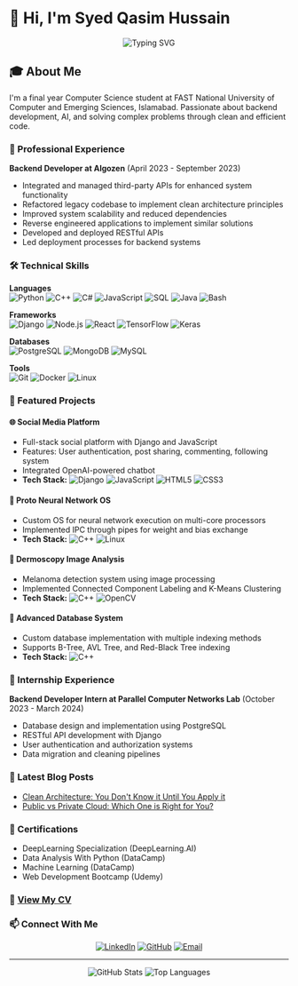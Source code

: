 # 👋 Hi, I'm Syed Qasim Hussain

<div align="center">
  <img src="https://readme-typing-svg.herokuapp.com?font=Fira+Code&pause=1000&color=2196F3&center=true&vCenter=true&width=435&lines=Backend+Developer;Computer+Science+Student;AI+Enthusiast;Always+Learning" alt="Typing SVG" />
  
</div>

## 🎓 About Me

I'm a final year Computer Science student at FAST National University of Computer and Emerging Sciences, Islamabad. Passionate about backend development, AI, and solving complex problems through clean and efficient code.

### 💼 Professional Experience

**Backend Developer at Algozen** (April 2023 - September 2023)
- Integrated and managed third-party APIs for enhanced system functionality
- Refactored legacy codebase to implement clean architecture principles
- Improved system scalability and reduced dependencies
- Reverse engineered applications to implement similar solutions
- Developed and deployed RESTful APIs
- Led deployment processes for backend systems

### 🛠️ Technical Skills

**Languages**  
![Python](https://img.shields.io/badge/Python-3776AB?style=for-the-badge&logo=python&logoColor=white)
![C++](https://img.shields.io/badge/C++-00599C?style=for-the-badge&logo=c%2B%2B&logoColor=white)
![C#](https://img.shields.io/badge/C%23-239120?style=for-the-badge&logo=c-sharp&logoColor=white)
![JavaScript](https://img.shields.io/badge/JavaScript-F7DF1E?style=for-the-badge&logo=javascript&logoColor=black)
![SQL](https://img.shields.io/badge/SQL-4479A1?style=for-the-badge&logo=mysql&logoColor=white)
![Java](https://img.shields.io/badge/Java-ED8B00?style=for-the-badge&logo=java&logoColor=white)
![Bash](https://img.shields.io/badge/Bash-4EAA25?style=for-the-badge&logo=gnu-bash&logoColor=white)

**Frameworks**  
![Django](https://img.shields.io/badge/Django-092E20?style=for-the-badge&logo=django&logoColor=white)
![Node.js](https://img.shields.io/badge/Node.js-339933?style=for-the-badge&logo=nodedotjs&logoColor=white)
![React](https://img.shields.io/badge/React-20232A?style=for-the-badge&logo=react&logoColor=61DAFB)
![TensorFlow](https://img.shields.io/badge/TensorFlow-FF6F00?style=for-the-badge&logo=tensorflow&logoColor=white)
![Keras](https://img.shields.io/badge/Keras-D00000?style=for-the-badge&logo=keras&logoColor=white)

**Databases**  
![PostgreSQL](https://img.shields.io/badge/PostgreSQL-316192?style=for-the-badge&logo=postgresql&logoColor=white)
![MongoDB](https://img.shields.io/badge/MongoDB-4EA94B?style=for-the-badge&logo=mongodb&logoColor=white)
![MySQL](https://img.shields.io/badge/MySQL-005C84?style=for-the-badge&logo=mysql&logoColor=white)

**Tools**  
![Git](https://img.shields.io/badge/Git-F05032?style=for-the-badge&logo=git&logoColor=white)
![Docker](https://img.shields.io/badge/Docker-2CA5E0?style=for-the-badge&logo=docker&logoColor=white)
![Linux](https://img.shields.io/badge/Linux-FCC624?style=for-the-badge&logo=linux&logoColor=black)

### 🚀 Featured Projects

#### 🌐 Social Media Platform
- Full-stack social platform with Django and JavaScript
- Features: User authentication, post sharing, commenting, following system
- Integrated OpenAI-powered chatbot
- **Tech Stack:** ![Django](https://img.shields.io/badge/Django-092E20?style=flat-square&logo=django&logoColor=white) ![JavaScript](https://img.shields.io/badge/JavaScript-F7DF1E?style=flat-square&logo=javascript&logoColor=black) ![HTML5](https://img.shields.io/badge/HTML5-E34F26?style=flat-square&logo=html5&logoColor=white) ![CSS3](https://img.shields.io/badge/CSS3-1572B6?style=flat-square&logo=css3&logoColor=white)

#### 🧠 Proto Neural Network OS
- Custom OS for neural network execution on multi-core processors
- Implemented IPC through pipes for weight and bias exchange
- **Tech Stack:** ![C++](https://img.shields.io/badge/C++-00599C?style=flat-square&logo=c%2B%2B&logoColor=white) ![Linux](https://img.shields.io/badge/Linux-FCC624?style=flat-square&logo=linux&logoColor=black)

#### 🏥 Dermoscopy Image Analysis
- Melanoma detection system using image processing
- Implemented Connected Component Labeling and K-Means Clustering
- **Tech Stack:** ![C++](https://img.shields.io/badge/C++-00599C?style=flat-square&logo=c%2B%2B&logoColor=white) ![OpenCV](https://img.shields.io/badge/OpenCV-5C3EE8?style=flat-square&logo=opencv&logoColor=white)

#### 💾 Advanced Database System
- Custom database implementation with multiple indexing methods
- Supports B-Tree, AVL Tree, and Red-Black Tree indexing
- **Tech Stack:** ![C++](https://img.shields.io/badge/C++-00599C?style=flat-square&logo=c%2B%2B&logoColor=white)

### 🎯 Internship Experience

**Backend Developer Intern at Parallel Computer Networks Lab** (October 2023 - March 2024)
- Database design and implementation using PostgreSQL
- RESTful API development with Django
- User authentication and authorization systems
- Data migration and cleaning pipelines


### 📝 Latest Blog Posts
- [Clean Architecture: You Don't Know it Until You Apply it](https://medium.com/@syedqasimhussain110/clean-architecture-you-dont-know-it-until-you-apply-it-970dbcf42e5c)
- [Public vs Private Cloud: Which One is Right for You?](https://medium.com/@syedqasimhussain110/public-vs-private-cloud-which-one-is-right-for-you-a5cadfb5a17c)


### 🎯 Certifications
- DeepLearning Specialization (DeepLearning.AI)
- Data Analysis With Python (DataCamp)
- Machine Learning (DataCamp)
- Web Development Bootcamp (Udemy)

### 📄 [View My CV](https://drive.google.com/file/d/1E6paF9l2k-9Uaqgu4HTY38TDmrC7Zfxp/view?usp=sharing)

### 📫 Connect With Me

<div align="center">
  
[![LinkedIn](https://img.shields.io/badge/LinkedIn-0077B5?style=for-the-badge&logo=linkedin&logoColor=white)](https://www.linkedin.com/in/syed-qasim-h-11b734110/)
[![GitHub](https://img.shields.io/badge/GitHub-100000?style=for-the-badge&logo=github&logoColor=white)](https://github.com/Qasim1312)
[![Email](https://img.shields.io/badge/Email-D14836?style=for-the-badge&logo=gmail&logoColor=white)](mailto:syedqasimhussain110@gmail.com)

</div>

---
<div align="center">
  <img src="https://github-readme-stats.vercel.app/api?username=Qasim1312&show_icons=true&theme=radical" alt="GitHub Stats" />
  <img src="https://github-readme-stats.vercel.app/api/top-langs/?username=Qasim1312&layout=compact&theme=radical" alt="Top Languages" />
</div>
